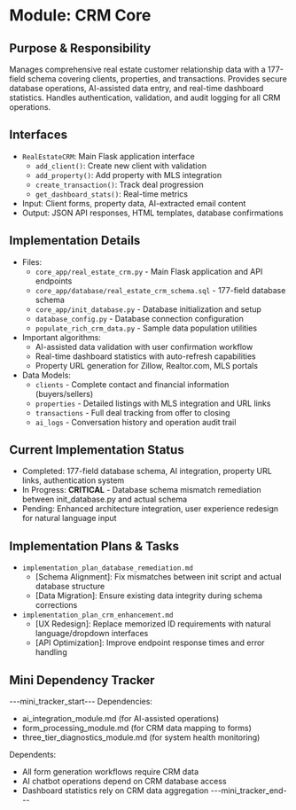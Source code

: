 # Module: CRM Core

## Purpose & Responsibility
Manages comprehensive real estate customer relationship data with a 177-field schema covering clients, properties, and transactions. Provides secure database operations, AI-assisted data entry, and real-time dashboard statistics. Handles authentication, validation, and audit logging for all CRM operations.

## Interfaces
* `RealEstateCRM`: Main Flask application interface
  * `add_client()`: Create new client with validation
  * `add_property()`: Add property with MLS integration
  * `create_transaction()`: Track deal progression
  * `get_dashboard_stats()`: Real-time metrics
* Input: Client forms, property data, AI-extracted email content
* Output: JSON API responses, HTML templates, database confirmations

## Implementation Details
* Files:
  * `core_app/real_estate_crm.py` - Main Flask application and API endpoints
  * `core_app/database/real_estate_crm_schema.sql` - 177-field database schema
  * `core_app/init_database.py` - Database initialization and setup
  * `database_config.py` - Database connection configuration
  * `populate_rich_crm_data.py` - Sample data population utilities
* Important algorithms:
  * AI-assisted data validation with user confirmation workflow
  * Real-time dashboard statistics with auto-refresh capabilities
  * Property URL generation for Zillow, Realtor.com, MLS portals
* Data Models:
  * `clients` - Complete contact and financial information (buyers/sellers)
  * `properties` - Detailed listings with MLS integration and URL links
  * `transactions` - Full deal tracking from offer to closing
  * `ai_logs` - Conversation history and operation audit trail

## Current Implementation Status
* Completed: 177-field database schema, AI integration, property URL links, authentication system
* In Progress: **CRITICAL** - Database schema mismatch remediation between init_database.py and actual schema
* Pending: Enhanced architecture integration, user experience redesign for natural language input

## Implementation Plans & Tasks
* `implementation_plan_database_remediation.md`
  * [Schema Alignment]: Fix mismatches between init script and actual database structure
  * [Data Migration]: Ensure existing data integrity during schema corrections
* `implementation_plan_crm_enhancement.md`
  * [UX Redesign]: Replace memorized ID requirements with natural language/dropdown interfaces
  * [API Optimization]: Improve endpoint response times and error handling

## Mini Dependency Tracker
---mini_tracker_start---
Dependencies:
- ai_integration_module.md (for AI-assisted operations)
- form_processing_module.md (for CRM data mapping to forms)
- three_tier_diagnostics_module.md (for system health monitoring)

Dependents:
- All form generation workflows require CRM data
- AI chatbot operations depend on CRM database access
- Dashboard statistics rely on CRM data aggregation
---mini_tracker_end---
